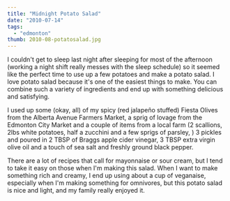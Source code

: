 ```yaml
---
title: "Midnight Potato Salad"
date: "2010-07-14"
tags:
  - "edmonton"
thumb: 2010-08-potatosalad.jpg
---
```


I couldn't get to sleep last night after sleeping for most of the afternoon (working a night shift really messes with the sleep schedule) so it seemed like the perfect time to use up a few potatoes and make a potato salad. I love potato salad because it's one of the easiest things to make. You can combine such a variety of ingredients and end up with something delicious and satisfying.  

I used up some (okay, all) of my spicy (red jalapeño stuffed) Fiesta Olives from the Alberta Avenue Farmers Market, a sprig of lovage from the Edmonton City Market and a couple of items from a local farm (2 scallions, 2lbs white potatoes, half a zucchini and a few sprigs of parsley, ) 3 pickles and poured in 2 TBSP of Braggs apple cider vinegar, 3 TBSP extra virgin olive oil and a touch of sea salt and freshly ground black pepper.  

There are a lot of recipes that call for mayonnaise or sour cream, but I tend to take it easy on those when I'm making this salad. When I want to make something rich and creamy, I end up using about a cup of veganaise, especially when I'm making something for omnivores, but this potato salad is nice and light, and my family really enjoyed it.
